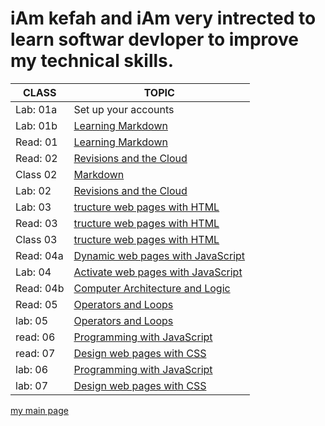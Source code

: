 
# iAm kefah and  iAm very intrected to learn softwar devloper to improve my technical skills.




CLASS  | TOPIC
------------ | -------------
Lab: 01a | Set up your accounts | 
Lab: 01b | [Learning Markdown ](https://kefahmomani.github.io/reading-note/) 
Read: 01 | [Learning Markdown ](https://kefahmomani.github.io/reading-note/) 
Read: 02 | [Revisions and the Cloud ](https://kefahmomani.github.io/reading-note/read2)
Class 02 | [Markdown  ](https://kefahmomani.github.io/reading-note/)
Lab: 02 | [Revisions and the Cloud  ](https://kefahmomani.github.io/reading-note/)
Lab: 03 | [tructure web pages with HTML ](https://new-project.kefahjordan.repl.co/) 
Read: 03  | [tructure web pages with HTML ](https://kefahmomani.github.io/reading-note/readme-class03) 
Class 03  | [tructure web pages with HTML ](https://kefahmomani.github.io/reading-note/)
Read: 04a  | [Dynamic web pages with JavaScript ](https://kefahmomani.github.io/reading-note/read04)
Lab: 04   | [Activate web pages with JavaScript ](https://kefahmomani.github.io/new-project/)
Read: 04b  | [Computer Architecture and Logic](https://kefahmomani.github.io/reading-note/read04b)
Read: 05  | [Operators and Loops](https://kefahmomani.github.io/reading-note.md/read05)
lab:  05  | [Operators and Loops](https://kefahmomani.github.io/new-project/)
read:  06  | [ Programming with JavaScript](https://kefahmomani.github.io/reading-note/read06)
read:  07  | [Design web pages with CSS](https://kefahmomani.github.io/reading-note/read07)
lab:  06  | [ Programming with JavaScript](https://kefahmomani.github.io/new-project/)
lab:  07  | [Design web pages with CSS](https://kefahmomani.github.io/new-project/)









[my main page ](https://kefahmomani.github.io/reading-note/) 




